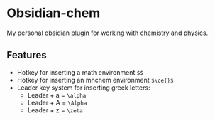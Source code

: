 # Obsidian-chem
My personal obsidian plugin for working with chemistry and physics.

## Features
- Hotkey for inserting a math environment `$$`
- Hotkey for inserting an mhchem environment `$\ce{}$`
- Leader key system for inserting greek letters:
    - Leader + a = `\alpha`
    - Leader + A = `\Alpha`
    - Leader + z = `\zeta`